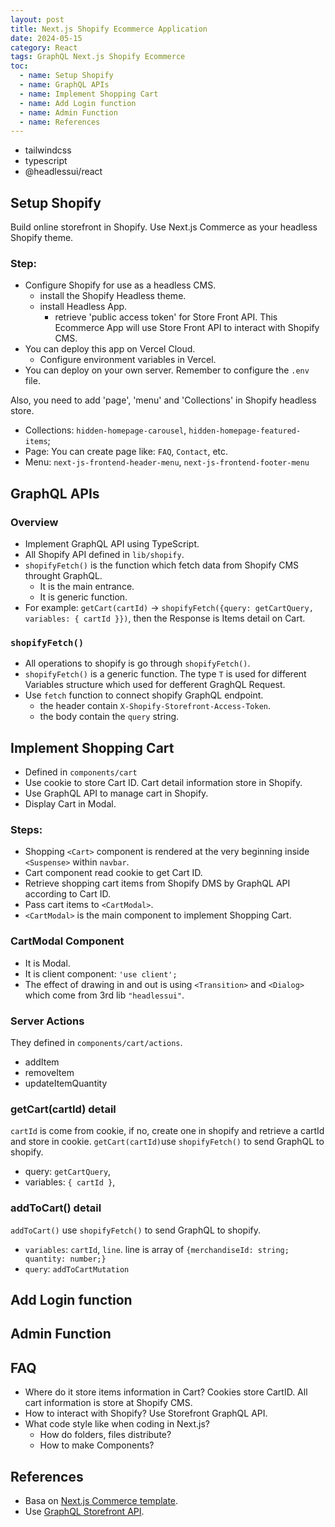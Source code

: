 ```yaml
---
layout: post
title: Next.js Shopify Ecommerce Application
date: 2024-05-15
category: React
tags: GraphQL Next.js Shopify Ecommerce
toc:
  - name: Setup Shopify
  - name: GraphQL APIs
  - name: Implement Shopping Cart
  - name: Add Login function
  - name: Admin Function
  - name: References
---
```


- tailwindcss
- typescript
- @headlessui/react


## Setup Shopify

Build online storefront in Shopify. Use Next.js Commerce as your headless Shopify theme. 

### Step:
- Configure Shopify for use as a headless CMS.
  - install the Shopify Headless theme. 
  - install Headless App.
    - retrieve 'public access token' for Store Front API. This Ecommerce App will use Store Front API to interact with Shopify CMS.
- You can deploy this app on Vercel Cloud.
  - Configure environment variables in Vercel.
- You can deploy on your own server. Remember to configure the `.env` file.

Also, you need to add 'page', 'menu' and 'Collections' in Shopify headless store.
- Collections: `hidden-homepage-carousel`, `hidden-homepage-featured-items`;
- Page: You can create page like: `FAQ`, `Contact`, etc.
- Menu: `next-js-frontend-header-menu`, `next-js-frontend-footer-menu`

## GraphQL APIs

### Overview
- Implement GraphQL API using TypeScript.
- All Shopify API defined in `lib/shopify`.
- `shopifyFetch()` is the function which fetch data from Shopify CMS throught GraphQL.
  - It is the main entrance.
  - It is generic function. 
- For example: `getCart(cartId)` -> `shopifyFetch({query: getCartQuery, variables: { cartId }})`, then the Response is Items detail on Cart.

### `shopifyFetch()` 
- All operations to shopify is go through `shopifyFetch()`.
- `shopifyFetch()` is a generic function. The type `T` is used for different Variables structure which used for defferent GraghQL Request.
- Use `fetch` function to connect shopify GraphQL endpoint.
  - the header contain `X-Shopify-Storefront-Access-Token`.
  - the body contain the `query` string.


## Implement Shopping Cart

- Defined in `components/cart`
- Use cookie to store Cart ID. Cart detail information store in Shopify.
- Use GraphQL API to manage cart in Shopify.
- Display Cart in Modal.

### Steps:
- Shopping `<Cart>` component is rendered at the very beginning inside `<Suspense>` within `navbar`.
- Cart component read cookie to get Cart ID.
- Retrieve shopping cart items from Shopify DMS by GraphQL API according to Cart ID.
- Pass cart items to `<CartModal>`.
- `<CartModal>` is the main component to implement Shopping Cart. 

### CartModal Component
- It is Modal.
- It is client component: `'use client';`
- The effect of drawing in and out is using `<Transition>` and `<Dialog>` which come from 3rd lib `"headlessui"`.

### Server Actions
They defined in `components/cart/actions`.
- addItem
- removeItem
- updateItemQuantity

### getCart(cartId) detail
`cartId` is come from cookie, if no, create one in shopify and retrieve a cartId and store in cookie.
`getCart(cartId)`use `shopifyFetch()` to send GraphQL to shopify.
- query: `getCartQuery`,
- variables: `{ cartId }`,

### addToCart() detail
`addToCart()` use `shopifyFetch()` to send GraphQL to shopify.
- `variables`: `cartId`, `line`. line is array of `{merchandiseId: string; quantity: number;}`
- `query`: `addToCartMutation`

## Add Login function



## Admin Function

## FAQ
- Where do it store items information in Cart? 
Cookies store CartID. All cart information is store at Shopify CMS.
- How to interact with Shopify? 
Use Storefront GraphQL API.
- What code style like when coding in Next.js? 
  - How do folders, files distribute?
  - How to make Components? 

## References
- Basa on [Next.js Commerce template](https://github.com/vercel/commerce).
- Use [GraphQL Storefront API](https://shopify.dev/docs/api/storefront).
